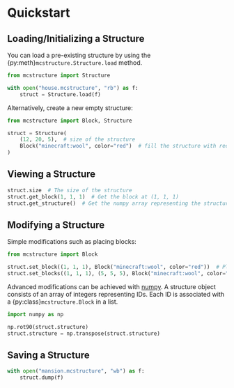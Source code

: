 # Quickstart

## Loading/Initializing a Structure

You can load a pre-existing structure by using the {py:meth}`mcstructure.Structure.load` method.

```python
from mcstructure import Structure

with open("house.mcstructure", "rb") as f:
    struct = Structure.load(f)
```

Alternatively, create a new empty structure:

```python
from mcstructure import Block, Structure

struct = Structure(
    (12, 20, 5),  # size of the structure
    Block("minecraft:wool", color="red")  # fill the structure with red wool
)
```


## Viewing a Structure

```python
struct.size  # The size of the structure
struct.get_block(1, 1, 1)  # Get the block at (1, 1, 1)
struct.get_structure()  # Get the numpy array representing the structure
```


## Modifying a Structure

Simple modifications such as placing blocks:

```python
from mcstructure import Block

struct.set_block((1, 1, 1), Block("minecraft:wool", color="red"))  # Places a red wool block at (1, 1, 1)
struct.set_blocks((1, 1, 1), (5, 5, 5), Block("minecraft:wool", color="red"))  # Places red wool blocks from (1, 1, 1) to (5, 5, 5)
```

Advanced modifications can be achieved with [numpy](https://numpy.org/doc/stable/index.html).
A structure object consists of an array of integers representing IDs. Each ID is associated
with a {py:class}`mcstructure.Block` in a list.

```python
import numpy as np

np.rot90(struct.structure)
struct.structure = np.transpose(struct.structure)
```


## Saving a Structure

```python
with open("mansion.mcstructure", "wb") as f:
    struct.dump(f)
```
